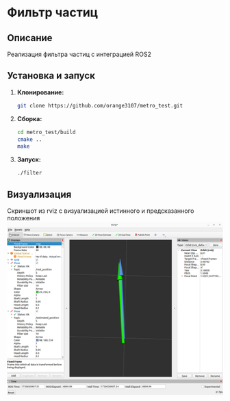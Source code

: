 # Фильтр частиц

## Описание
Реализация фильтра частиц с интеграцией ROS2

## Установка и запуск

1. **Клонирование:**

   ```bash
   git clone https://github.com/orange3107/metro_test.git

2. **Сборка:**

   ```bash
   cd metro_test/build
   cmake ..
   make
   ```

3. **Запуск:**

   ```bash
   ./filter
   ```

## Визуализация
Скриншот из rviz с визуализацией истинного и предсказанного положения
![Скриншот rviz](images/rviz.png)